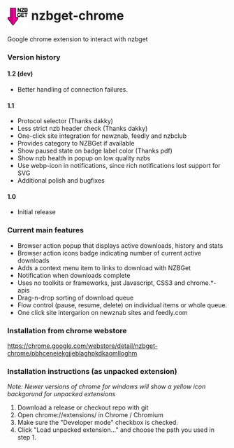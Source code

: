 <img src="img/icon48.png" align="absmiddle"> nzbget-chrome
=============

Google chrome extension to interact with nzbget

### Version history
#### 1.2 (dev)
* Better handling of connection failures.

#### 1.1
* Protocol selector (Thanks dakky)
* Less strict nzb header check (Thanks dakky)
* One-click site integration for newznab, feedly and nzbclub
* Provides category to NZBGet if available
* Show paused state on badge label color (Thanks pdf)
* Show nzb health in popup on low quality nzbs
* Use webp-icon in notifications, since rich notifications lost support for SVG
* Additional polish and bugfixes

#### 1.0
* Initial release

### Current main features
* Browser action popup that displays active downloads, history and stats
* Browser action icons badge indicating number of current active downloads
* Adds a context menu item to links to download with NZBGet
* Notification when downloads complete
* Uses no toolkits or frameworks, just Javascript, CSS3 and chrome.*-apis
* Drag-n-drop sorting of download queue
* Flow control (pause, resume, delete) on individual items or whole queue.
* One click site intergarion on newznab sites and feedly.com

### Installation from chrome webstore
https://chrome.google.com/webstore/detail/nzbget-chrome/pbhceneiekgjjeblaghpkdkaomlloghm

### Installation instructions (as unpacked extension)
*Note: Newer versions of chrome for windows will show a yellow icon backgorund for unpacked extensions*

1. Download a release or checkout repo with git
2. Open chrome://extensions/ in Chrome / Chromium
3. Make sure the "Developer mode" checkbox is checked.
4. Click "Load unpacked extension..." and choose the path you used in step 1.

